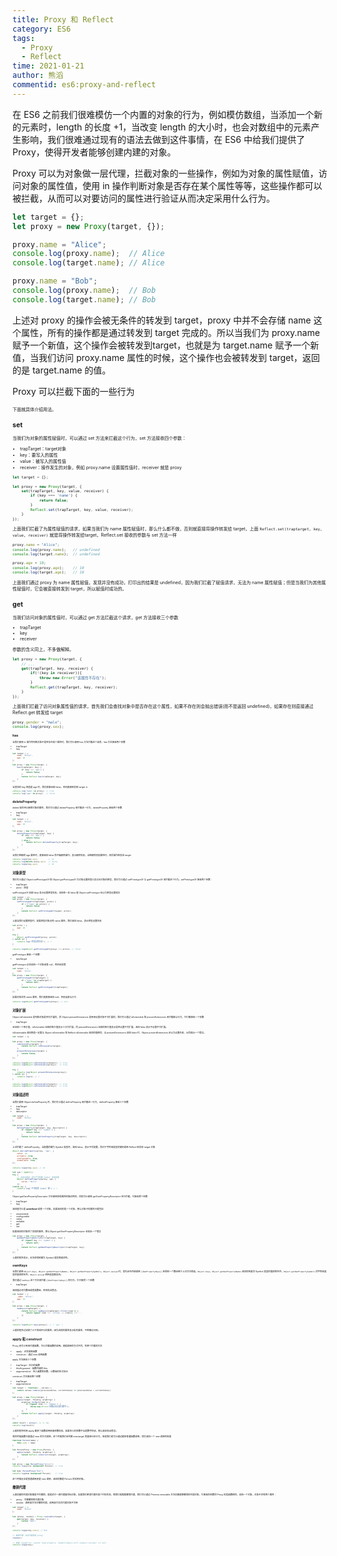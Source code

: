 ```yaml
---
title: Proxy 和 Reflect
category: ES6
tags:
  - Proxy
  - Reflect
time: 2021-01-21
author: 熊滔
commentid: es6:proxy-and-reflect
---
```


在 ES6 之前我们很难模仿一个内置的对象的行为，例如模仿数组，当添加一个新的元素时，length 的长度 +1，当改变 length 的大小时，也会对数组中的元素产生影响，我们很难通过现有的语法去做到这件事情，在 ES6 中给我们提供了 Proxy，使得开发者能够创建内建的对象。

Proxy 可以为对象做一层代理，拦截对象的一些操作，例如为对象的属性赋值，访问对象的属性值，使用 in 操作判断对象是否存在某个属性等等，这些操作都可以被拦截，从而可以对要访问的属性进行验证从而决定采用什么行为。

```javascript
let target = {};
let proxy = new Proxy(target, {});

proxy.name = "Alice";
console.log(proxy.name);  // Alice
console.log(target.name); // Alice

proxy.name = "Bob";
console.log(proxy.name);  // Bob
console.log(target.name); // Bob
```

上述对 proxy 的操作会被无条件的转发到 target，proxy 中并不会存储 name 这个属性，所有的操作都是通过转发到 target 完成的。所以当我们为 proxy.name 赋予一个新值，这个操作会被转发到target，也就是为 target.name 赋予一个新值，当我们访问 proxy.name 属性的时候，这个操作也会被转发到 target，返回的是 target.name 的值。

Proxy 可以拦截下面的一些行为

<ImageView src="https://user-images.githubusercontent.com/29890094/106619623-becf4600-65ab-11eb-991e-5bf2eaff379f.png" style="zoom:50%;" />

下面就具体介绍用法。

## set

当我们为对象的属性赋值时，可以通过 set 方法来拦截这个行为，set 方法接收四个参数：

- trapTarget：target对象
- key：要写入的属性
- value：被写入的属性值
- receiver：操作发生的对象，例如 proxy.name 设置属性值时，receiver 就是 proxy

```javascript
let target = {};

let proxy = new Proxy(target, {
    set(trapTarget, key, value, receiver) {
        if (key === 'name') {
            return false;
        }
        Reflect.set(trapTarget, key, value, receiver);
    }
});
```

上面我们拦截了为属性赋值的请求，如果当我们为 name 属性赋值时，那么什么都不做，否则就直接将操作转发给 target，上面 `Reflect.set(traptarget, key, value, receiver)` 就是将操作转发给target，Reflect.set 接收的参数与 set 方法一样

```javascript
proxy.name = "Alice";
console.log(proxy.name);   // undefined
console.log(target.name);  // undefined

proxy.age = 10;
console.log(proxy.age);    // 10
console.log(target.age);   // 10
```

上面我们通过 proxy 为 name 属性赋值，发现并没有成功，打印出的结果是 undefined，因为我们拦截了赋值请求，无法为 name 属性赋值；但是当我们为其他属性赋值时，它会被直接转发到 target，所以赋值时成功的。

## get

当我们访问对象的属性值时，可以通过 get 方法拦截这个请求，get 方法接收三个参数

- trapTarget
- key
- receiver

参数的含义同上，不多做解释。

```javascript
let proxy = new Proxy(target, {
    // ...
    get(trapTarget, key, receiver) {
        if(!(key in receiver)){
            throw new Error("该属性不存在");
        }
        Reflect.get(trapTarget, key, receiver);
    }
});
```

上面我们拦截了访问对象属性值的请求，首先我们会查找对象中是否存在这个属性，如果不存在则会抛出错误(而不是返回 undefined)，如果存在则直接通过 Reflect.get 转发给 target

```javascript
proxy.gender = "male";
console.log(proxy.sex);
```

<ImageView src="https://cdn.jsdelivr.net/gh/LastKnightCoder/ImgHosting/20210121155508.png" alt="https://cdn.jsdelivr.net/gh/LastKnightCoder/ImgHosting/20210121155508.png" style="zoom:50%;" />

## has

当我们使用 in 操作符判断对象中是否存在某个属性时，我们可以使用 has 方法拦截这个请求，has 方法接收两个参数

- trapTarget
- key

```javascript
let target = {
    name: "Alice",
    age: 18
};

let proxy = new Proxy(target, {
    has(trapTarget, key) {
        if (key === 'age') {
            return false;
        }
        return Reflect.has(trapTarget, key);
    }
});
```

当查找的 key 的值是 age 时，我们直接返回 false，否则直接转发到 target 上

```javascript
console.log("name" in proxy); // true
console.log("age" in proxy);  // false
```

## deleteProperty

delete 操作用以删除对象的属性，我们可以通过 deleteProperty 来拦截这一行为，deleteProperty 接收两个参数

- trapTarget
- key

```javascript
let target = {
    name: "Alice",
    age: 18
};

let proxy = new Proxy(target, {
    deleteProperty(trapTarget, key) {
        if (key === 'age') {
            return false;
        } else {
            return Reflect.deleteProperty(trapTarget, key);
        }
    }
});
```

当我们想删除 age 属性时，直接返回 false 而不做删除操作，表示删除失败，当想删除其他属性时，则将操作转发给 target

```javascript
console.log(proxy.age);         // 18
console.log(delete proxy.age);  // false
console.log(proxy.age);         // 18
```

## 对象原型

我们可以通过 Object.setPrototypeOf 和 Object.getPrototypeOf 为对象设置原型以及访问对象的原型，我们可以通过 setPrototypeOf 与 getPrototypeOf 来拦截这个行为。setPrototypeOf 接收两个参数：

- trapTarget
- proto：原型

setPrototypeOf 返回 false 表示设置原型失败，返回任一非 false 值 Object.setPrototype 会认为原型设置成功

```javascript
let target = {};
let proxy = new Proxy(target, {
    setPrototypeOf(trapTarget, proto) {
        if (!("name" in proto)) {
            return false;
        }
        return Reflect.setPrototypeOf(target, proto);
    }
});
```

上面当我们设置原型时，如果原型对象没有 name 属性，我们返回 false，表示原型设置失败

```javascript
let proto = {
    age: 18
};

try {
    Object.setPrototypeOf(proxy, proto);
} catch (e) {
    console.log("原型设置失败"); // √
}

console.log(Object.getPrototypeOf(proxy) === proto); // false
```

getPrototype 接收一个参数：

- tarpTarget

getPrototype 必须返回一个对象或者 null，否则会报错

```javascript
let target = {
    name: 'Alice'
};
let proxy = new Proxy(target, {
    getPrototypeOf(trapTarget) {
        if ("name" in trapTarget) {
            return null;
        }
        return Reflect.getPrototypeOf(trapTarget);
    }
});
```

如果对象具有 name 属性，我们就直接返回 null，否则走默认行为

```javascript
console.log(Object.getPrototypeOf(proxy)); // null
```

## 对象扩展

Object.isExtensible 是判断对象是否可扩展的，而 Object.preventExtensions 是用来设置对象不可扩展的，我们可以通过 isExtensible 和 preventExtensions 来拦截默认行为，它们都接收一个参数

- trapTarget

且返回一个布尔值，isExtensible 返回的布尔值表示十分可扩展，而 preventExtensions 返回的布尔值表示是否设置不可扩展，返回 false 表示不设置不可扩展。

isExtensiable 返回的值一定要与 Object.isExtensible 和 Reflect.isExtensible 返回的值相同，当 preventExtensions 返回 false 时，Object.preventExtensions  会认为设置失败，从而抛出一个错误。

```javascript
let target = {}

let proxy = new Proxy(target, {
    isExtensible(target) {
        return Reflect.isExtensible(target);
    },
    preventExtensions(target) {
        return false;
    }
});

console.log(Object.isExtensible(target)); // true
console.log(Object.isExtensible(proxy));  // true

try {
    console.log(Object.preventExtensions(proxy));
} catch (e) {
    console.log(e); // √
}

console.log(Object.isExtensible(target)); // true
console.log(Object.isExtensible(proxy));  // true
```

## 对象描述符

当我们调用 Object.defineProperty 时，我们可以通过 defineProperty 来拦截这一行为，defineProperty 接收三个参数

- trapTarget
- key
- descriptor

```javascript
let target = {
    name: "Alice"
};

let proxy = new Proxy(target, {
    defineProperty(trapTarget, key, descriptor) {
        if (typeof key === 'symbol') {
            return false;
        }
        return Reflect.defineProperty(trapTarget, key, descriptor);
    }
});
```

上述拦截了 defineProperty，当配置的键为 Symbol 类型时，返回 false，表示不可配置，而对于字符串类型的键则调用 Reflect 转发给 target 对象

```javascript
Object.defineProperty(proxy, "age", {
    value: 18,
    writable: true,
    configurable: true,
    enumerable: true
});

console.log(proxy.age); // 18

let sym = Symbol();
try {
    // 会抛出错误，因为不可配置 Symbol 类型的键
    Object.defineProperty(proxy, sym, {
        value: "Hello"
    });
}catch (e) {
    console.log("不可配置 Symbol 键") // √
} 
```

Object.getOwnPropertyDescriptor 方法使用获得属性的描述符的，同样可以使用 getOwnPropertyDescriptor 进行拦截，它接收两个参数

- trapTarget
- key

返回值可以是 **undefined**  或者一个对象，如果返回的是一个对象，那么对象中的属性只能包括

- enumerable
- configurable
- value
- writable
- get
- set

如果返回的对象除了其他的属性，那么Object.getOwnPropertyDescriptor  会抛出一个错误

```javascript
let proxy = new Proxy(target, {
    getOwnPropertyDescriptor(trapTarget, key) {
        if (typeof key === 'symbol') {
            return null;
        }
        return Reflect.getOwnPropertyDescriptor(trapTarget, key);
    }
});
```

上面的程序表示，无法获得到键为 Symbol 类型的描述符。

## ownKeys

当我们调用 `Object.keys`，`Object.getOwnPropertyNames`，`Object.getOwnPropertySymbols`，`Object.assign` 时，首先会在内部调用 `[[OwnPropertyKeys]]` 来得到一个数组用于上述方法筛选，`Object.keys`，`Object.getOwnPropertyNames` 返回的结果将 Symbol 类型的值排除在外，`Object.getOwnPropertySymbols` 将字符串类型的值排除在外，`Object.assign` 两种类型都支持。

我们通过 `ownKeys` 这个方法来拦截 `[[OwnPropertyKeys]]` 的行为，它只接受一个参数

- trapTarget

返回值必须为数组或者类数组，否则抛出错误。

```javascript
let target = {
    _name: "Alice",
    age: 18
};

let proxy = new Proxy(target, {
    ownKeys(trapTarget) {
        return Reflect.ownKeys(trapTarget).filter(item => {
            return typeof item !== 'string' || item[0] !== '_'
        })
    }
});

console.log(Object.keys(proxy)); // [ 'age' ]
```

上面的程序过滤掉了以下划线开头的属性，因为这样的属性表示私有属性，不想被访问到。

## apply 和 construct

Proxy 还可以用来代理函数，可以拦截函数的调用。根据调用的方式不同，有两个拦截的方法

- apply：正常调用函数
- construct：通过 new 调用函数

apply 方法接收三个参数

- trapTarget：执行的函数
- thisArgument：函数内部的 this
- argumentsList：传入函数的参数，以数组的形式显示

construct 方法接收两个参数

- trapTarget
- argumentsList

```javascript
let target =  function(...values) {
    return values.reduce((previousValue, currentValue) => previousValue + currentValue))
};

let proxy = new Proxy(target, {
    apply(target, thisArg, argArray) {
        argArray.forEach(item => {
            if (typeof item !== 'number') {
                throw new Error("参数必须全部为数字");
            }
        })
        return Reflect.apply(target, thisArg, argArray);
    }
});

const result = proxy(1, 2, 3, 4);
console.log(result);
```

上面的程序利用 apply 截获了函数调用来做参数校验，如果传入的参数不全是数字的话，那么就会抛出错误。

有的时候函数只能通过 new 的方式调用，这个时候我们会判断 new.target 变量来纠正行为，但是我们还可以通过截获普通函数调用，然后返回一个 new 调用的结果

```javascript
function Person(name) {
    this.name = name;
}

let PersonProxy = new Proxy(Person, {
    apply(target, thisArg, argArray) {
        return Reflect.construct(target, argArray);
    }
});

let alice = new PersonProxy("Alice");
console.log(alice instanceof Person); // true

let bob= PersonProxy("Bob");
console.log(bob instanceof Person);   // true
```

这个时候无论是普通调用还是 new 调用，返回的都是 Person 的实例对象。

## 撤销代理

上面创建的代理对象都是不可撤销，就是说它一直代理着目标对象，如果我们希望代理在某个时刻失效，那我们就需要撤销代理，我们可以通过 Promise.revecable 方法创建能够撤销的代理对象，它接收的参数同 Proxy 构造函数相同，返回一个对象，对象中具有两个属性：

- proxy：可被撤销的代理对象
- revoke：调用该方法可撤销代理，调用该方法后代理对象不可用

```javascript
let target = {
    name: "Alice"
};

let {proxy, revoke} = Proxy.revocable(target, {
    get(target, key, receiver) {
        return "Bob";
    }
});

console.log(proxy.name); // Bob

// 撤销代理，此后不能使用 proxy
revoke();

// 报错，TypeError: Cannot read property 'Symbol(nodejs.util.inspect.custom)' of null
console.log(proxy);
```

